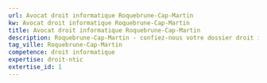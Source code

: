 ```yaml
---
url: Avocat droit informatique Roquebrune-Cap-Martin
kw: Avocat droit informatique Roquebrune-Cap-Martin
title: Avocat droit informatique Roquebrune-Cap-Martin
description: Roquebrune-Cap-Martin - confiez-nous votre dossier droit informatique
tag_ville: Roquebrune-Cap-Martin
competence: droit informatique
expertise: droit-ntic
extertise_id: 1
---
```

